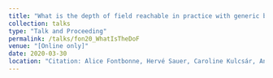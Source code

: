 ```yaml
---
title: "What is the depth of field reachable in practice with generic binary phase masks and digital deconvolution?"
collection: talks
type: "Talk and Proceeding"
permalink: /talks/fon20_WhatIsTheDoF
venue: "[Online only]"
date: 2020-03-30
location: "Citation: Alice Fontbonne, Hervé Sauer, Caroline Kulcsár, Anne-Lise Coutrot, François Goudail, "What is the depth of field reachable in practice with generic binary phase masks and digital deconvolution?," Proc. SPIE 11351, Unconventional Optical Imaging II, 113510F (30 March 2020)"
---
```

